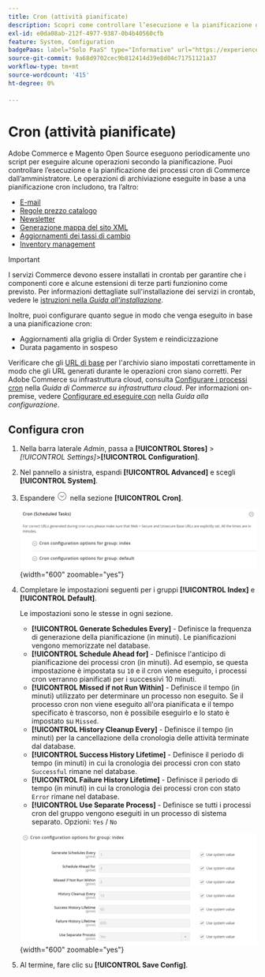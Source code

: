```yaml
---
title: Cron (attività pianificate)
description: Scopri come controllare l’esecuzione e la pianificazione dei processi cron di Commerce dall’amministratore.
exl-id: e0da08ab-212f-4977-9387-0b4b40560cfb
feature: System, Configuration
badgePaas: label="Solo PaaS" type="Informative" url="https://experienceleague.adobe.com/en/docs/commerce/user-guides/product-solutions" tooltip="Applicabile solo ai progetti Adobe Commerce on Cloud (infrastruttura PaaS gestita da Adobe) e ai progetti on-premise."
source-git-commit: 9a68d9702cec9b812414d39e8d04c71751121a37
workflow-type: tm+mt
source-wordcount: '415'
ht-degree: 0%

---
```


# Cron (attività pianificate)

Adobe Commerce e Magento Open Source eseguono periodicamente uno script per eseguire alcune operazioni secondo la pianificazione. Puoi controllare l’esecuzione e la pianificazione dei processi cron di Commerce dall’amministratore. Le operazioni di archiviazione eseguite in base a una pianificazione cron includono, tra l’altro:

- [E-mail](email-communications.md)
- [Regole prezzo catalogo](../merchandising-promotions/price-rules-catalog.md)
- [Newsletter](../merchandising-promotions/newsletters.md)
- [Generazione mappa del sito XML](../merchandising-promotions/sitemap-xml.md)
- [Aggiornamenti dei tassi di cambio](../stores-purchase/currency-update.md)
- [Inventory management](../inventory-management/introduction.md)

>[!IMPORTANT]
>
>I servizi Commerce devono essere installati in crontab per garantire che i componenti core e alcune estensioni di terze parti funzionino come previsto. Per informazioni dettagliate sull&#39;installazione dei servizi in crontab, vedere le [istruzioni nella _Guida all&#39;installazione_](https://experienceleague.adobe.com/docs/commerce-operations/installation-guide/next-steps/configuration.html).

Inoltre, puoi configurare quanto segue in modo che venga eseguito in base a una pianificazione cron:

- Aggiornamenti alla griglia di Order System e reindicizzazione
- Durata pagamento in sospeso

Verificare che gli [URL di base](../stores-purchase/store-urls.md) per l&#39;archivio siano impostati correttamente in modo che gli URL generati durante le operazioni cron siano corretti. Per Adobe Commerce su infrastruttura cloud, consulta [Configurare i processi cron](https://experienceleague.adobe.com/docs/commerce-cloud-service/user-guide/configure/app/properties/crons-property.html) nella _Guida di Commerce su infrastruttura cloud_. Per informazioni on-premise, vedere [Configurare ed eseguire con](https://experienceleague.adobe.com/docs/commerce-operations/configuration-guide/cli/configure-cron-jobs.html) nella _Guida alla configurazione_.

## Configura cron

1. Nella barra laterale _Admin_, passa a **[!UICONTROL Stores]** > _[!UICONTROL Settings]_>**[!UICONTROL Configuration]**.

1. Nel pannello a sinistra, espandi **[!UICONTROL Advanced]** e scegli **[!UICONTROL System]**.

1. Espandere ![Il selettore di espansione](../assets/icon-display-expand.png) nella sezione **[!UICONTROL Cron]**.

   ![Configurazione avanzata - attività cron](../configuration-reference/advanced/assets/system-cron.png){width="600" zoomable="yes"}

1. Completare le impostazioni seguenti per i gruppi **[!UICONTROL Index]** e **[!UICONTROL Default]**.

   Le impostazioni sono le stesse in ogni sezione.

   - **[!UICONTROL Generate Schedules Every]** - Definisce la frequenza di generazione della pianificazione (in minuti). Le pianificazioni vengono memorizzate nel database.
   - **[!UICONTROL Schedule Ahead for]** - Definisce l&#39;anticipo di pianificazione dei processi cron (in minuti). Ad esempio, se questa impostazione è impostata su `10` e il cron viene eseguito, i processi cron verranno pianificati per i successivi 10 minuti.
   - **[!UICONTROL Missed if not Run Within]** - Definisce il tempo (in minuti) utilizzato per determinare un processo non eseguito. Se il processo cron non viene eseguito all&#39;ora pianificata e il tempo specificato è trascorso, non è possibile eseguirlo e lo stato è impostato su `Missed`.
   - **[!UICONTROL History Cleanup Every]** - Definisce il tempo (in minuti) per la cancellazione della cronologia delle attività terminate dal database.
   - **[!UICONTROL Success History Lifetime]** - Definisce il periodo di tempo (in minuti) in cui la cronologia dei processi cron con stato `Successful` rimane nel database.
   - **[!UICONTROL Failure History Lifetime]** - Definisce il periodo di tempo (in minuti) in cui la cronologia dei processi cron con stato `Error` rimane nel database.
   - **[!UICONTROL Use Separate Process]** - Definisce se tutti i processi cron del gruppo vengono eseguiti in un processo di sistema separato. Opzioni: `Yes` / `No`

   ![Configurazione avanzata - indice gruppo cron](../configuration-reference/advanced/assets/system-cron-group-index.png){width="600" zoomable="yes"}

1. Al termine, fare clic su **[!UICONTROL Save Config]**.
